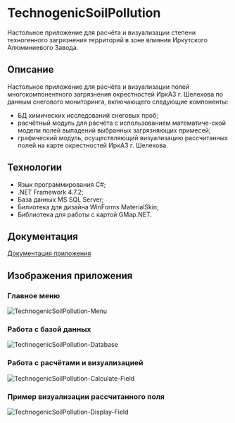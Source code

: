 # TechnogenicSoilPollution
Настольное приложение для расчёта и визуализации степени техногенного загрязнения территорий в зоне влияния Иркутского Алюминиевого Завода.
## Описание
Настольное приложение для расчёта и визуализации полей многокомпонентного загрязнения окрестностей ИркАЗ г. Шелехова по данным снегового мониторинга, включающего следующие компоненты:
- БД химических исследований снеговых проб;
- расчётный модуль для расчёта с использованием математиче-ской модели полей выпадений выбранных загрязняющих примесей;
- графический модуль, осуществляющий визуализацию рассчитанных полей на карте окрестностей ИркАЗ г. Шелехова.
## Технологии
- Язык программирования C#;
- .NET Framework 4.7.2;
- База данных MS SQL Server;
- Билиотека для дизайна WinForms MaterialSkin;
- Библиотека для работы с картой GMap.NET.
## Документация
[Документация приложения](https://github.com/Cyclist-code/TechnogenicSoilPollution/wiki)
## Изображения приложения
### Главное меню
![TechnogenicSoilPollution-Menu](https://user-images.githubusercontent.com/47049219/123359454-31f74a00-d597-11eb-81b2-0c84bb2331f3.png)
### Работа с базой данных
![TechnogenicSoilPollution-Database](https://user-images.githubusercontent.com/47049219/123360542-b053ec00-d597-11eb-84d6-a3a67665c724.png)
### Работа с расчётами и визуализацией
![TechnogenicSoilPollution-Calculate-Field](https://user-images.githubusercontent.com/47049219/123360593-c497e900-d597-11eb-9fc3-327226c238e4.png)
### Пример визуализации рассчитанного поля
![TechnogenicSoilPollution-Display-Field](https://user-images.githubusercontent.com/47049219/123360607-cc578d80-d597-11eb-9d25-a5bacd1397d0.png)
